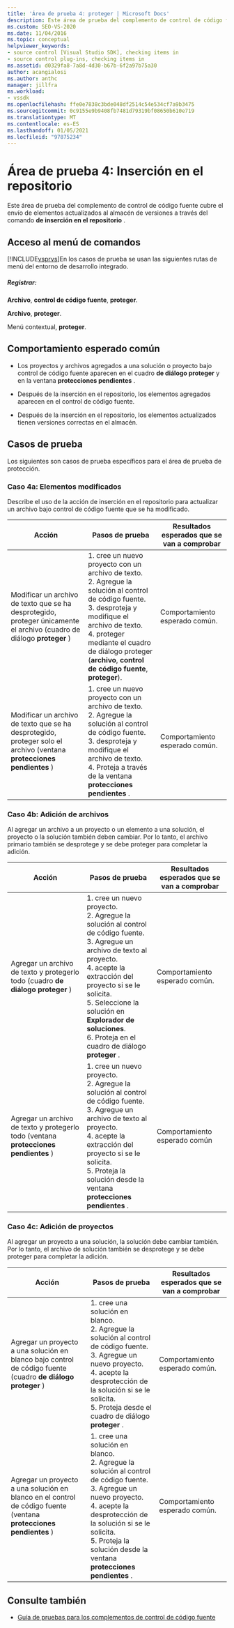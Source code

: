 ```yaml
---
title: 'Área de prueba 4: proteger | Microsoft Docs'
description: Este área de prueba del complemento de control de código fuente cubre el envío de elementos actualizados al almacén de versiones mediante el comando proteger.
ms.custom: SEO-VS-2020
ms.date: 11/04/2016
ms.topic: conceptual
helpviewer_keywords:
- source control [Visual Studio SDK], checking items in
- source control plug-ins, checking items in
ms.assetid: d0329fa8-7a8d-4d30-b67b-6f2a97b75a30
author: acangialosi
ms.author: anthc
manager: jillfra
ms.workload:
- vssdk
ms.openlocfilehash: ffe0e7838c3bde048df2514c54e534cf7a9b3475
ms.sourcegitcommit: 0c9155e9b9408fb7481d79319bf08650b610e719
ms.translationtype: MT
ms.contentlocale: es-ES
ms.lasthandoff: 01/05/2021
ms.locfileid: "97875234"
---
```

# <a name="test-area-4-check-in"></a>Área de prueba 4: Inserción en el repositorio
Este área de prueba del complemento de control de código fuente cubre el envío de elementos actualizados al almacén de versiones a través del comando **de inserción en el repositorio** .

## <a name="command-menu-access"></a>Acceso al menú de comandos
 [!INCLUDE[vsprvs](../../code-quality/includes/vsprvs_md.md)]En los casos de prueba se usan las siguientes rutas de menú del entorno de desarrollo integrado.

##### <a name="check-in"></a>Registrar:
 **Archivo**, **control de código fuente**, **proteger**.

 **Archivo**, **proteger**.

 Menú contextual, **proteger**.

## <a name="common-expected-behavior"></a>Comportamiento esperado común

- Los proyectos y archivos agregados a una solución o proyecto bajo control de código fuente aparecen en el cuadro **de diálogo proteger** y en la ventana **protecciones pendientes** .

- Después de la inserción en el repositorio, los elementos agregados aparecen en el control de código fuente.

- Después de la inserción en el repositorio, los elementos actualizados tienen versiones correctas en el almacén.

## <a name="test-cases"></a>Casos de prueba
 Los siguientes son casos de prueba específicos para el área de prueba de protección.

### <a name="case-4a-modified-items"></a>Caso 4a: Elementos modificados
 Describe el uso de la acción de inserción en el repositorio para actualizar un archivo bajo control de código fuente que se ha modificado.

|Acción|Pasos de prueba|Resultados esperados que se van a comprobar|
|------------|----------------|--------------------------------|
|Modificar un archivo de texto que se ha desprotegido, proteger únicamente el archivo (cuadro de diálogo **proteger** )|1. cree un nuevo proyecto con un archivo de texto.<br />2. Agregue la solución al control de código fuente.<br />3. desproteja y modifique el archivo de texto.<br />4. proteger mediante el cuadro de diálogo proteger (**archivo**, **control de código fuente**, **proteger**).|Comportamiento esperado común.|
|Modificar un archivo de texto que se ha desprotegido, proteger solo el archivo (ventana **protecciones pendientes** )|1. cree un nuevo proyecto con un archivo de texto.<br />2. Agregue la solución al control de código fuente.<br />3. desproteja y modifique el archivo de texto.<br />4. Proteja a través de la ventana **protecciones pendientes** .|Comportamiento esperado común.|

### <a name="case-4b-adding-files"></a>Caso 4b: Adición de archivos
 Al agregar un archivo a un proyecto o un elemento a una solución, el proyecto o la solución también deben cambiar. Por lo tanto, el archivo primario también se desprotege y se debe proteger para completar la adición.

|Acción|Pasos de prueba|Resultados esperados que se van a comprobar|
|------------|----------------|--------------------------------|
|Agregar un archivo de texto y protegerlo todo (cuadro **de diálogo proteger** )|1. cree un nuevo proyecto.<br />2. Agregue la solución al control de código fuente.<br />3. Agregue un archivo de texto al proyecto.<br />4. acepte la extracción del proyecto si se le solicita.<br />5. Seleccione la solución en **Explorador de soluciones**.<br />6. Proteja en el cuadro de diálogo **proteger** .|Comportamiento esperado común.|
|Agregar un archivo de texto y protegerlo todo (ventana **protecciones pendientes** )|1. cree un nuevo proyecto.<br />2. Agregue la solución al control de código fuente.<br />3. Agregue un archivo de texto al proyecto.<br />4. acepte la extracción del proyecto si se le solicita.<br />5. Proteja la solución desde la ventana **protecciones pendientes** .|Comportamiento esperado común|

### <a name="case-4c-adding-projects"></a>Caso 4c: Adición de proyectos
 Al agregar un proyecto a una solución, la solución debe cambiar también. Por lo tanto, el archivo de solución también se desprotege y se debe proteger para completar la adición.

|Acción|Pasos de prueba|Resultados esperados que se van a comprobar|
|------------|----------------|--------------------------------|
|Agregar un proyecto a una solución en blanco bajo control de código fuente (cuadro **de diálogo proteger** )|1. cree una solución en blanco.<br />2. Agregue la solución al control de código fuente.<br />3. Agregue un nuevo proyecto.<br />4. acepte la desprotección de la solución si se le solicita.<br />5. Proteja desde el cuadro de diálogo **proteger** .|Comportamiento esperado común.|
|Agregar un proyecto a una solución en blanco en el control de código fuente (ventana **protecciones pendientes** )|1. cree una solución en blanco.<br />2. Agregue la solución al control de código fuente.<br />3. Agregue un nuevo proyecto.<br />4. acepte la desprotección de la solución si se le solicita.<br />5. Proteja la solución desde la ventana **protecciones pendientes** .|Comportamiento esperado común.|

## <a name="see-also"></a>Consulte también
- [Guía de pruebas para los complementos de control de código fuente](../../extensibility/internals/test-guide-for-source-control-plug-ins.md)
